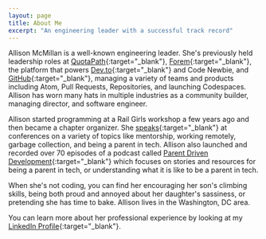 ```yaml
---
layout: page
title: About Me
excerpt: "An engineering leader with a successful track record"
---
```


Allison McMillan is a well-known engineering leader. She's previously held leadership roles at [QuotaPath](https://www.quotapath.com/){:target="_blank"}, [Forem](https://www.forem.com){:target="_blank"}, the platform that powers [Dev.to](https://www.dev.to){:target="_blank"} and Code Newbie, and [GitHub](https://github.com/){:target="_blank"}, managing a variety of teams and products including Atom, Pull Requests, Repositories, and launching Codespaces. Allison has worn many hats in multiple industries as a community builder, managing director, and software engineer.

Allison started programming at a Rail Girls workshop a few years ago and then became a chapter organizer. She [speaks](http://daydreamsinruby.com/speaking){:target="_blank"} at conferences on a variety of topics like mentorship, working remotely, garbage collection, and being a parent in tech. Allison also launched and recorded over 70 episodes of a podcast called [Parent Driven Development](http://www.parentdrivendevelopment.com/){:target="_blank"} which focuses on stories and resources for being a parent in tech, or understanding what it is like to be a parent in tech. 

When she's not coding, you can find her encouraging her son's climbing skills, being both proud and annoyed about her daughter's sassiness, or pretending she has time to bake. Allison lives in the Washington, DC area. 

You can learn more about her professional experience by looking at my
[LinkedIn Profile](https://www.linkedin.com/in/apmcmillan/){:target="_blank"}.
